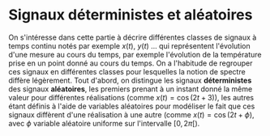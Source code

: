 # Signaux déterministes et aléatoires

On s'intéresse dans cette partie à décrire différentes classes de
signaux à temps continu notés par exemple $x(t)$, $y(t)$ \... qui
représentent l'évolution d'une mesure au cours du temps, par exemple
l'évolution de la température prise en un point donné au cours du temps.
On a l'habitude de regrouper ces signaux en différentes classes pour
lesquelles la notion de spectre diffère légèrement. Tout d'abord, on
distingue les signaux **déterministes** des signaux **aléatoires**, les
premiers prenant à un instant donné la même valeur pour différentes
réalisations (comme $x(t)=\cos(2t+3)$), les autres étant définis à
l'aide de variables aléatoires pour modéliser le fait que ces signaux
diffèrent d'une réalisation à une autre (comme $x(t)=\cos(2t+\phi)$,
avec $\phi$ variable aléatoire uniforme sur l'intervalle $[0, 2 \pi[$).